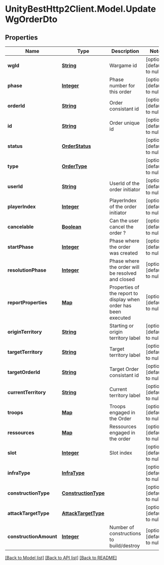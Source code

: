 # UnityBestHttp2Client.Model.UpdateWgOrderDto
## Properties

Name | Type | Description | Notes
------------ | ------------- | ------------- | -------------
**wgId** | [**String**](string.md) | Wargame id | [optional] [default to null]
**phase** | [**Integer**](integer.md) | Phase number for this order | [optional] [default to null]
**orderId** | [**String**](string.md) | Order consistant id | [optional] [default to null]
**id** | [**String**](string.md) | Order unique id | [optional] [default to null]
**status** | [**OrderStatus**](OrderStatus.md) |  | [optional] [default to null]
**type** | [**OrderType**](OrderType.md) |  | [optional] [default to null]
**userId** | [**String**](string.md) | UserId of the order initiator | [optional] [default to null]
**playerIndex** | [**Integer**](integer.md) | PlayerIndex of the order initiator | [optional] [default to null]
**cancelable** | [**Boolean**](boolean.md) | Can the user cancel the order ? | [optional] [default to null]
**startPhase** | [**Integer**](integer.md) | Phase where the order was created | [optional] [default to null]
**resolutionPhase** | [**Integer**](integer.md) | Phase where the order will be resolved and closed | [optional] [default to null]
**reportProperties** | [**Map**](string.md) | Properties of the report to display when order has been executed | [optional] [default to null]
**originTerritory** | [**String**](string.md) | Starting or origin territory label | [optional] [default to null]
**targetTerritory** | [**String**](string.md) | Target territory label | [optional] [default to null]
**targetOrderId** | [**String**](string.md) | Target Order consistant id | [optional] [default to null]
**currentTerritory** | [**String**](string.md) | Current territory label | [optional] [default to null]
**troops** | [**Map**](integer.md) | Troops engaged in the Order | [optional] [default to null]
**ressources** | [**Map**](integer.md) | Ressources engaged in the order | [optional] [default to null]
**slot** | [**Integer**](integer.md) | Slot index | [optional] [default to null]
**infraType** | [**InfraType**](InfraType.md) |  | [optional] [default to null]
**constructionType** | [**ConstructionType**](ConstructionType.md) |  | [optional] [default to null]
**attackTargetType** | [**AttackTargetType**](AttackTargetType.md) |  | [optional] [default to null]
**constructionAmount** | [**Integer**](integer.md) | Number of constructions to build/destroy | [optional] [default to null]

[[Back to Model list]](../README.md#documentation-for-models) [[Back to API list]](../README.md#documentation-for-api-endpoints) [[Back to README]](../README.md)

